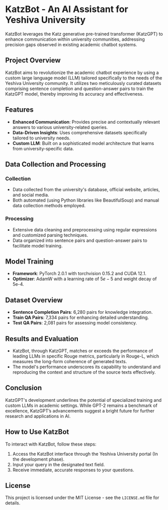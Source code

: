 # KatzBot - An AI Assistant for Yeshiva University

KatzBot leverages the Katz generative pre-trained transformer (KatzGPT) to enhance communication within university communities, addressing precision gaps observed in existing academic chatbot systems.

## Project Overview

KatzBot aims to revolutionize the academic chatbot experience by using a custom large language model (LLM) tailored specifically to the needs of the Yeshiva University community. It utilizes two meticulously curated datasets comprising sentence completion and question-answer pairs to train the KatzGPT model, thereby improving its accuracy and effectiveness.

## Features

- **Enhanced Communication**: Provides precise and contextually relevant answers to various university-related queries.
- **Data-Driven Insights**: Uses comprehensive datasets specifically tailored to university needs.
- **Custom LLM**: Built on a sophisticated model architecture that learns from university-specific data.

## Data Collection and Processing

### Collection

- Data collected from the university's database, official website, articles, and social media.
- Both automated (using Python libraries like BeautifulSoup) and manual data collection methods employed.

### Processing

- Extensive data cleaning and preprocessing using regular expressions and customized parsing techniques.
- Data organized into sentence pairs and question-answer pairs to facilitate model training.

## Model Training

- **Framework**: PyTorch 2.0.1 with torchvision 0.15.2 and CUDA 12.1.
- **Optimizer**: AdamW with a learning rate of $5e-5$ and weight decay of 5e-4.

## Dataset Overview

- **Sentence Completion Pairs**: 6,280 pairs for knowledge integration.
- **Train QA Pairs**: 7,334 pairs for enhancing detailed understanding.
- **Test QA Pairs**: 2,081 pairs for assessing model consistency.

## Results and Evaluation

- KatzBot, through KatzGPT, matches or exceeds the performance of leading LLMs in specific Rouge metrics, particularly in Rouge-L, which measures the long-form coherence of generated texts.
- The model's performance underscores its capability to understand and reproducing the context and structure of the source texts effectively.

## Conclusion

KatzGPT's development underlines the potential of specialized training and custom LLMs in academic settings. While GPT-2 remains a benchmark of excellence, KatzGPT’s advancements suggest a bright future for further research and applications in AI.

## How to Use KatzBot

To interact with KatzBot, follow these steps:
1. Access the KatzBot interface through the Yeshiva University portal (In the development phase).
2. Input your query in the designated text field.
3. Receive immediate, accurate responses to your questions.

## License

This project is licensed under the MIT License - see the `LICENSE.md` file for details.
